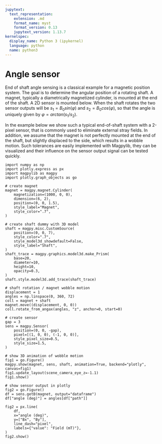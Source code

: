 ```yaml
---
jupytext:
  text_representation:
    extension: .md
    format_name: myst
    format_version: 0.13
    jupytext_version: 1.13.7
kernelspec:
  display_name: Python 3 (ipykernel)
  language: python
  name: python3
---
```


# Angle sensor

End of shaft angle sensing is a classical example for a magnetic position system. The goal is to determine the angular position of a rotating shaft. A magnet, typically a diametrically magnetized cylinder, is mounted at the end of the shaft. A 2D sensor is mounted below. When the shaft rotates the two sensor outputs will be $s_1=B_0 sin(\varphi)$ and $s_2=B_0 cos(\varphi)$, so that the angle is uniquely given by $\varphi = arctan(s_1/s_2)$.

In the example below we show such a typical end-of-shaft system with a 2-pixel sensor, that is commonly used to eliminate external stray fields. In addition, we assume that the magnet is not perfectly mounted at the end of the shaft, but slightly displaced to the side, which results in a wobble motion. Such tolerances are easily implemented with Magpylib, they can be visualized and their influence on the sensor output signal can be tested quickly.

```{code-cell} ipython3
import numpy as np
import plotly.express as px
import magpylib as magpy
import plotly.graph_objects as go

# create magnet
magnet = magpy.magnet.Cylinder(
    magnetization=(1000, 0, 0),
    dimension=(6, 2),
    position=(0, 0, 1.5),
    style_label="Magnet",
    style_color=".7",
)

# create shaft dummy with 3D model
shaft = magpy.misc.CustomSource(
    position=(0, 0, 7),
    style_color=".7",
    style_model3d_showdefault=False,
    style_label="Shaft",
)
shaft_trace = magpy.graphics.model3d.make_Prism(
    base=20,
    diameter=10,
    height=10,
    opacity=0.3,
)
shaft.style.model3d.add_trace(shaft_trace)

# shaft rotation / magnet wobble motion
displacement = 1
angles = np.linspace(0, 360, 72)
coll = magnet + shaft
magnet.move((displacement, 0, 0))
coll.rotate_from_angax(angles, "z", anchor=0, start=0)

# create sensor
gap = 3
sens = magpy.Sensor(
    position=(0, 0, -gap),
    pixel=[(1, 0, 0), (-1, 0, 0)],
    style_pixel_size=0.5,
    style_size=1.5,
)

# show 3D animation of wobble motion
fig1 = go.Figure()
magpy.show(magnet, sens, shaft, animation=True, backend="plotly", canvas=fig1)
fig1.update_layout(scene_camera_eye_z=-1.1)
fig1.show()

# show sensor output in plotly
fig2 = go.Figure()
df = sens.getB(magnet, output="dataframe")
df["angle (deg)"] = angles[df["path"]]

fig2 = px.line(
    df,
    x="angle (deg)",
    y=["Bx", "By"],
    line_dash="pixel",
    labels={"value": "Field (mT)"},
)
fig2.show()
```
